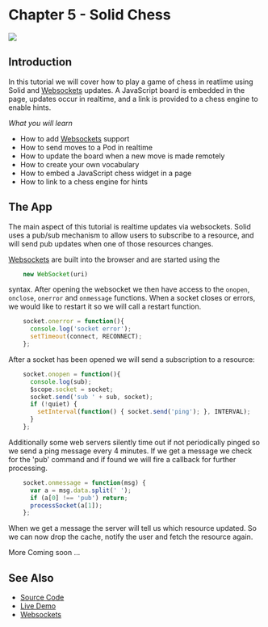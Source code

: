 # Chapter 5 - Solid Chess

![](https://melvincarvalho.gitbooks.io/solid-tutorials/content/solidchess.png)

## Introduction

In this tutorial we will cover how to play a game of chess in reatlime using Solid and [Websockets](https://en.wikipedia.org/wiki/WebSocket) updates.  A JavaScript board is embedded in the page, updates occur in realtime, and a link is provided to a chess engine to enable hints.

*What you will learn*

* How to add [Websockets](https://en.wikipedia.org/wiki/WebSocket) support
* How to send moves to a Pod in realtime
* How to update the board when a new move is made remotely
* How to create your own vocabulary
* How to embed a JavaScript chess widget in a page
* How to link to a chess engine for hints

## The App

The main aspect of this tutorial is realtime updates via websockets.  Solid uses a pub/sub mechanism to allow users to subscribe to a resource, and will send pub updates when one of those resources changes.

[Websockets](https://en.wikipedia.org/wiki/WebSocket) are built into the browser and are started using the 

```JavaScript
    new WebSocket(uri)
``` 
    
syntax.  After opening the websocket we then have access to the `onopen`, `onclose`, `onerror` and `onmessage` functions.  When a socket closes or errors, we would like to restart it so we will call a restart function.

```JavaScript
    socket.onerror = function(){
      console.log('socket error');
      setTimeout(connect, RECONNECT);
    };
``` 

After a socket has been opened we will send a subscription to a resource:

```JavaScript
    socket.onopen = function(){
      console.log(sub);
      $scope.socket = socket;
      socket.send('sub ' + sub, socket);
      if (!quiet) {
        setInterval(function() { socket.send('ping'); }, INTERVAL);
      }
    };
```

Additionally some web servers silently time out if not periodically pinged so we send a ping message every 4 minutes.  If we get a message we check for the 'pub' command and if found we will fire a callback for further processing.

```JavaScript
    socket.onmessage = function(msg) {
      var a = msg.data.split(' ');
      if (a[0] !== 'pub') return;
      processSocket(a[1]);
    };
```

When we get a message the server will tell us which resource updated.  So we can now drop the cache, notify the user and fetch the resource again.



More Coming soon ...


## See Also

* [Source Code](https://github.com/melvincarvalho/chess)
* [Live Demo](http://melvincarvalho.github.io/chess/)
* [Websockets](https://en.wikipedia.org/wiki/WebSocket)
